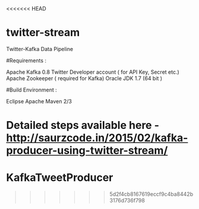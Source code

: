 <<<<<<< HEAD
# twitter-stream
Twitter-Kafka Data Pipeline

#Requirements :

Apache Kafka 0.8
Twitter Developer account ( for API Key, Secret etc.)
Apache Zookeeper ( required for Kafka)
Oracle JDK 1.7 (64 bit )

#Build Environment :

Eclipse
Apache Maven 2/3

Detailed steps available here - 
http://saurzcode.in/2015/02/kafka-producer-using-twitter-stream/
=======
# KafkaTweetProducer
>>>>>>> 5d2f4cb8167619eccf9c4ba8442b3176d736f798
